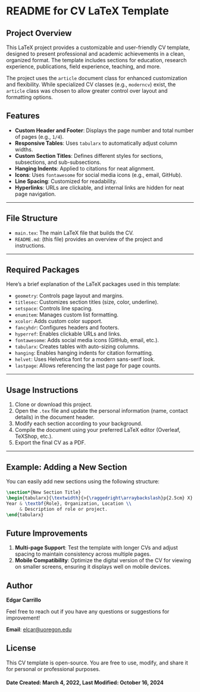 # README for CV LaTeX Template


## Project Overview


This LaTeX project provides a customizable and user-friendly CV template, designed to present professional and academic achievements in a clean, organized format. The template includes sections for education, research experience, publications, field experience, teaching, and more. 

The project uses the `article` document class for enhanced customization and flexibility. While specialized CV classes (e.g., `moderncv`) exist, the `article` class was chosen to allow greater control over layout and formatting options.

## Features
- **Custom Header and Footer**: Displays the page number and total number of pages (e.g., `1/4`).
- **Responsive Tables**: Uses `tabularx` to automatically adjust column widths.
- **Custom Section Titles**: Defines different styles for sections, subsections, and sub-subsections.
- **Hanging Indents**: Applied to citations for neat alignment.
- **Icons**: Uses `fontawesome` for social media icons (e.g., email, GitHub).
- **Line Spacing**: Customized for readability.
- **Hyperlinks**: URLs are clickable, and internal links are hidden for neat page navigation.

---

## File Structure

- `main.tex`: The main LaTeX file that builds the CV.
- `README.md`: (this file) provides an overview of the project and instructions.

---

## Required Packages

Here’s a brief explanation of the LaTeX packages used in this template:

- `geometry`: Controls page layout and margins.
- `titlesec`: Customizes section titles (size, color, underline).
- `setspace`: Controls line spacing.
- `enumitem`: Manages custom list formatting.
- `xcolor`: Adds custom color support.
- `fancyhdr`: Configures headers and footers.
- `hyperref`: Enables clickable URLs and links.
- `fontawesome`: Adds social media icons (GitHub, email, etc.).
- `tabularx`: Creates tables with auto-sizing columns.
- `hanging`: Enables hanging indents for citation formatting.
- `helvet`: Uses Helvetica font for a modern sans-serif look.
- `lastpage`: Allows referencing the last page for page counts.

---

## Usage Instructions

1. Clone or download this project.
2. Open the `.tex` file and update the personal information (name, contact details) in the document header.
3. Modify each section according to your background.
4. Compile the document using your preferred LaTeX editor (Overleaf, TeXShop, etc.).
5. Export the final CV as a PDF.

---

## Example: Adding a New Section

You can easily add new sections using the following structure:

```latex
\section*{New Section Title}
\begin{tabularx}{\textwidth}{>{\raggedright\arraybackslash}p{2.5cm} X}
Year & \textbf{Role}, Organization, Location \\
     & Description of role or project.
\end{tabularx}
```


## Future Improvements

1. **Multi-page Support**: Test the template with longer CVs and adjust spacing to maintain consistency across multiple pages.
2. **Mobile Compatibility**: Optimize the digital version of the CV for viewing on smaller screens, ensuring it displays well on mobile devices.

## Author

**Edgar Carrillo**

Feel free to reach out if you have any questions or suggestions for improvement!

**Email**: [elcar@uoregon.edu](mailto:elcar@uoregon.edu)


## License

This CV template is open-source. You are free to use, modify, and share it for personal or professional purposes.

#### Date Created: March 4, 2022, Last Modified: October 16, 2024